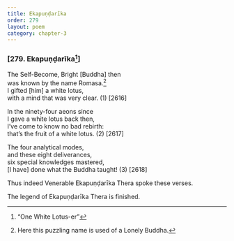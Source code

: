 ```yaml
---
title: Ekapuṇḍarīka
order: 279
layout: poem
category: chapter-3
---
```


### \[279. Ekapuṇḍarīka[^1]\]

The Self-Become, Bright \[Buddha\] then  
was known by the name Romasa.[^2]  
I gifted \[him\] a white lotus,  
with a mind that was very clear. (1) \[2616\]

In the ninety-four aeons since  
I gave a white lotus back then,  
I’ve come to know no bad rebirth:  
that’s the fruit of a white lotus. (2) \[2617\]

The four analytical modes,  
and these eight deliverances,  
six special knowledges mastered,  
\[I have\] done what the Buddha taught! (3) \[2618\]

Thus indeed Venerable Ekapuṇḍarīka Thera spoke these verses.

The legend of Ekapuṇḍarīka Thera is finished.

[^1]: “One White Lotus-er”

[^2]: Here this puzzling name is used of a Lonely Buddha.
